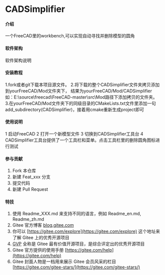 # CADSimplifier

#### 介绍
一个FreeCAD里的workbench,可以实现自动寻找并删除模型的圆角

#### 软件架构
软件架构说明

#### 安装教程
1.fork或者git下载本项目源文件。
2.将下载的整个CADSimplifier文件夹拷贝添加到yourFreeCAD/Mod文件夹下，
结果为yourFreeCAD/Mod/CADSimplifier
如：E:\source\freecad\FreeCAD-master\src\Mod路径下添加拷贝的文件夹。
3.在yourFreeCAD/Mod文件夹下的同级目录的CMakeLists.txt文件里添加一句
   add_subdirectory(CADSimplifier)，接着用cmake重新生成project即可
#### 使用说明
1 启动FreeCAD
2 打开一个新模型文件
3 切换到CADSimplifier工具台
4 CADSimplifier工具台提供了一个工具栏和菜单。点击工具栏里的删除圆角图标进行测试

#### 参与贡献

1.  Fork 本仓库
2.  新建 Feat_xxx 分支
3.  提交代码
4.  新建 Pull Request


#### 特技

1.  使用 Readme\_XXX.md 来支持不同的语言，例如 Readme\_en.md, Readme\_zh.md
2.  Gitee 官方博客 [blog.gitee.com](https://blog.gitee.com)
3.  你可以 [https://gitee.com/explore](https://gitee.com/explore) 这个地址来了解 Gitee 上的优秀开源项目
4.  [GVP](https://gitee.com/gvp) 全称是 Gitee 最有价值开源项目，是综合评定出的优秀开源项目
5.  Gitee 官方提供的使用手册 [https://gitee.com/help](https://gitee.com/help)
6.  Gitee 封面人物是一档用来展示 Gitee 会员风采的栏目 [https://gitee.com/gitee-stars/](https://gitee.com/gitee-stars/)
